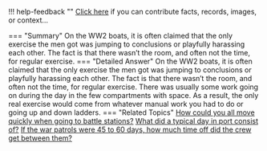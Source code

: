 !!! help-feedback ""
    <a href="/feedback/" data-feedback-link>Click here</a>
    if you can contribute facts, records, images, or context…

<a id="summary"></a>
=== "Summary"
    On the WW2 boats, it is often claimed that the only exercise the men got was jumping to conclusions or playfully harassing each other. The fact is that there wasn’t the room, and often not the time, for regular exercise.
=== "Detailed Answer"
    On the WW2 boats, it is often claimed that the only exercise the men got was jumping to conclusions or playfully harassing each other. The fact is that there wasn’t the room, and often not the time, for regular exercise. There was usually some work going on during the day in the few compartments with space. As a result, the only real exercise would come from whatever manual work you had to do or going up and down ladders.
=== "Related Topics"
    [How could you all move quickly when going to battle stations?](how-could-you-all-move-quickly-when-going-to-battle-stations.md#summary)
    [What did a typical day in port consist of?](what-did-a-typical-day-in-port-consist-of.md#summary)
    [If the war patrols were 45 to 60 days, how much time off did the crew get between them?](if-the-war-patrols-were-45-to-60-days-how-much-time-off-did-the-crew-get-between.md#summary)
